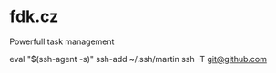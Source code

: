 # fdk.cz
Powerfull task management






eval "$(ssh-agent -s)" ssh-add ~/.ssh/martin
ssh -T git@github.com
